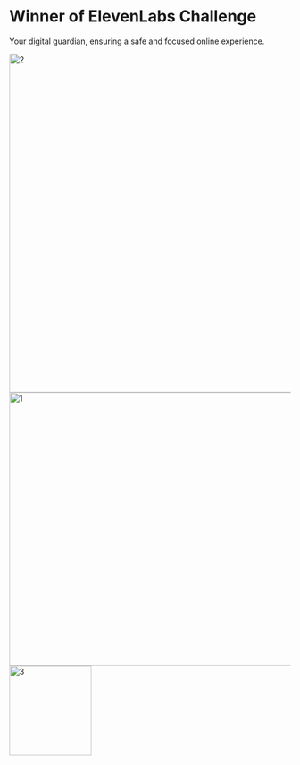# Winner of ElevenLabs Challenge

Your digital guardian, ensuring a safe and focused online experience.

<img width="1270" height="607" alt="2" src="https://github.com/user-attachments/assets/b957c8b1-bded-42b0-9eac-37628eb9e0a7" />
<img width="866" height="490" alt="1" src="https://github.com/user-attachments/assets/8da16620-dbf4-4252-9782-997fed40963d" />
<img width="147" height="161" alt="3" src="https://github.com/user-attachments/assets/c345990a-ec6a-4b67-8975-ca443b920719" />
